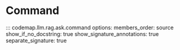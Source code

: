 # Command

::: codemap.llm.rag.ask.command
    options:
      members_order: source
      show_if_no_docstring: true
      show_signature_annotations: true
      separate_signature: true

